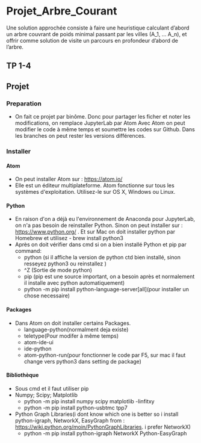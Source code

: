 # Projet_Arbre_Courant
Une solution approchée consiste à faire une heuristique calculant d’abord un arbre couvrant de poids minimal passant par les villes (A_1, … A_n), et offrir comme solution de visite un parcours en profondeur d’abord de l’arbre.

## TP 1-4
## Projet
### Preparation
- On fait ce projet par binôme. Donc pour partager les ficher et noter les modifications, on remplace JupyterLab par Atom Avec Atom on peut modifier le code à même temps et soumettre les codes sur Github. Dans les branches on peut rester les versions différences.

### Installer
#### Atom
- On peut installer Atom sur : https://atom.io/
- Elle est un éditeur multiplateforme. Atom fonctionne sur tous les systèmes d'exploitation. Utilisez-le sur OS X, Windows ou Linux.
#### Python
- En raison d'on a déjà eu l'environnement de Anaconda pour JupyterLab, on n'a pas besoin de reinstaller Python. Sinon on peut installer sur : https://www.python.org/ . Et sur Mac on doit installer python par Homebrew et utilisez - brew install python3
- Après on doit vérifier dans cmd si on a bien installé Python et pip par command:
  - python (si il affiche la version de python ctd bien installé, sinon resseyez python3 ou reinstallez )
  - ^Z (Sortie de mode python)
  - pip (pip est une source important, on a besoin après et normalement il installe avec python automatiquement)
  - python -m pip install python-language-server[all](pour installer un chose necessaire)
#### Packages
- Dans Atom on doit installer certains Packages.
  - language-python(normalment deja existe)
  - teletype(Pour modifer à même temps)
  - atom-ide-ui
  - ide-python
  - atom-python-run(pour fonctionner le code par F5, sur mac il faut change vers python3 dans setting de package)
#### Bibliothèque
- Sous cmd et il faut utiliser pip
- Numpy; Scipy; Matplotlib
  - python -m pip install numpy scipy matplotlib
-linfitxy
  - python -m pip install python-usbtmc tpp7
- Python Graph Libraries(i dont know which one is better so i install python-igraph, NetworkX, EasyGraph from : https://wiki.python.org/moin/PythonGraphLibraries. i prefer NetworkX)
  - python -m pip install python-igraph NetworkX Python-EasyGraph
